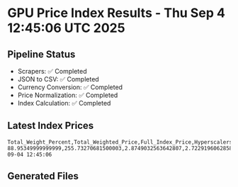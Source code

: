 # GPU Price Index Results - Thu Sep  4 12:45:06 UTC 2025

## Pipeline Status
- Scrapers: ✅ Completed
- JSON to CSV: ✅ Completed
- Currency Conversion: ✅ Completed
- Price Normalization: ✅ Completed
- Index Calculation: ✅ Completed

## Latest Index Prices
```
Total_Weight_Percent,Total_Weighted_Price,Full_Index_Price,Hyperscalers_Only_Price,Non_Hyperscalers_Only_Price,Hyperscaler_Weight,Non_Hyperscaler_Weight,Calculation_Date
88.95349999999999,255.73270681500003,2.8749032563642807,2.7229196062858163,3.131196521056367,55.84,33.1135,2025-09-04 12:45:06
```

## Generated Files
```
```
